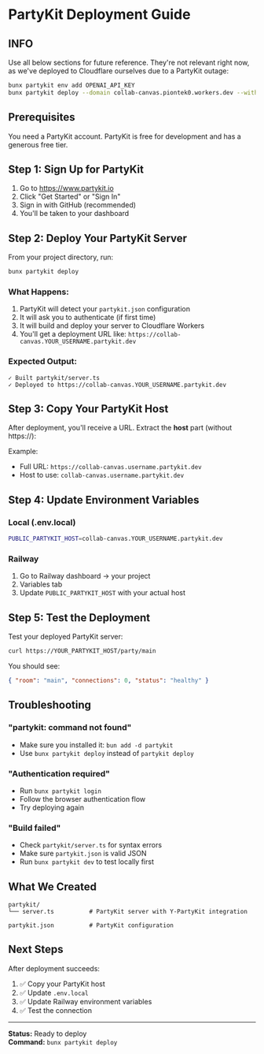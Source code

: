 # PartyKit Deployment Guide

## INFO

Use all below sections for future reference. They're not relevant right now, as we've deployed to Cloudflare ourselves due to a PartyKit outage:

```sh
bunx partykit env add OPENAI_API_KEY
bunx partykit deploy --domain collab-canvas.piontek0.workers.dev --with-vars
```

## Prerequisites

You need a PartyKit account. PartyKit is free for development and has a generous free tier.

## Step 1: Sign Up for PartyKit

1. Go to https://www.partykit.io
2. Click "Get Started" or "Sign In"
3. Sign in with GitHub (recommended)
4. You'll be taken to your dashboard

## Step 2: Deploy Your PartyKit Server

From your project directory, run:

```bash
bunx partykit deploy
```

### What Happens:

1. PartyKit will detect your `partykit.json` configuration
2. It will ask you to authenticate (if first time)
3. It will build and deploy your server to Cloudflare Workers
4. You'll get a deployment URL like: `https://collab-canvas.YOUR_USERNAME.partykit.dev`

### Expected Output:

```
✓ Built partykit/server.ts
✓ Deployed to https://collab-canvas.YOUR_USERNAME.partykit.dev
```

## Step 3: Copy Your PartyKit Host

After deployment, you'll receive a URL. Extract the **host** part (without https://):

Example:

- Full URL: `https://collab-canvas.username.partykit.dev`
- Host to use: `collab-canvas.username.partykit.dev`

## Step 4: Update Environment Variables

### Local (.env.local)

```bash
PUBLIC_PARTYKIT_HOST=collab-canvas.YOUR_USERNAME.partykit.dev
```

### Railway

1. Go to Railway dashboard → your project
2. Variables tab
3. Update `PUBLIC_PARTYKIT_HOST` with your actual host

## Step 5: Test the Deployment

Test your deployed PartyKit server:

```bash
curl https://YOUR_PARTYKIT_HOST/party/main
```

You should see:

```json
{ "room": "main", "connections": 0, "status": "healthy" }
```

## Troubleshooting

### "partykit: command not found"

- Make sure you installed it: `bun add -d partykit`
- Use `bunx partykit deploy` instead of `partykit deploy`

### "Authentication required"

- Run `bunx partykit login`
- Follow the browser authentication flow
- Try deploying again

### "Build failed"

- Check `partykit/server.ts` for syntax errors
- Make sure `partykit.json` is valid JSON
- Run `bunx partykit dev` to test locally first

## What We Created

```
partykit/
└── server.ts          # PartyKit server with Y-PartyKit integration

partykit.json          # PartyKit configuration
```

## Next Steps

After deployment succeeds:

1. ✅ Copy your PartyKit host
2. ✅ Update `.env.local`
3. ✅ Update Railway environment variables
4. ✅ Test the connection

---

**Status:** Ready to deploy  
**Command:** `bunx partykit deploy`
